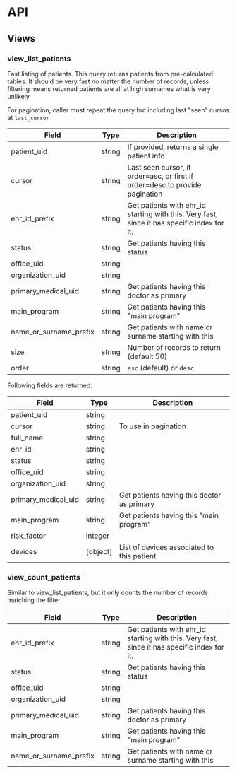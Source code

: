 # API

## Views

### view_list_patients

Fast listing of patients. This query returns patients from pre-calculated tables.
It should be very fast no matter the number of records, unless filtering means returned patients are all at high surnames what is very unlikely

For pagination, caller must repeat the query but including last "seen" cursos at `last_cursor`

|Field|Type|Description
|---|---|---
patient_uid|string|If provided, returns a single patient info
cursor|string|Last seen cursor, if order=asc, or first if order=desc to provide pagination
ehr_id_prefix|string|Get patients with ehr_id starting with this. Very fast, since it has specific index for it.
status|string|Get patients having this status
office_uid|string|
organization_uid|string|
primary_medical_uid|string|Get patients having this doctor as primary
main_program|string|Get patients having this "main program"
name_or_surname_prefix|string|Get patients with name or surname starting with this
size|string|Number of records to return (default 50)
order|string|`asc` (default) or `desc`

Following fields are returned:

|Field|Type|Description
|---|---|---
patient_uid|string|
cursor|string|To use in pagination
full_name|string|
ehr_id|string|
status|string|
office_uid|string|
organization_uid|string|
primary_medical_uid|string|Get patients having this doctor as primary
main_program|string|Get patients having this "main program"
risk_factor|integer|
devices| [object] |List of devices associated to this patient


### view_count_patients

Similar to view_list_patients, but it only counts the number of records matching the filter

|Field|Type|Description
|---|---|---
ehr_id_prefix|string|Get patients with ehr_id starting with this. Very fast, since it has specific index for it.
status|string|Get patients having this status
office_uid|string|
organization_uid|string|
primary_medical_uid|string|Get patients having this doctor as primary
main_program|string|Get patients having this "main program"
name_or_surname_prefix|string|Get patients with name or surname starting with this






